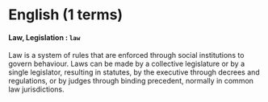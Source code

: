 # English (1 terms)

#### Law, Legislation : `law`
  Law is a system of rules that are enforced through social institutions to govern behaviour. Laws can be made by a collective legislature or by a single legislator, resulting in statutes, by the executive through decrees and regulations, or by judges through binding precedent, normally in common law jurisdictions.

